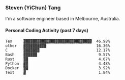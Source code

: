 ### Steven (YiChun) Tang

I'm a software engineer based in Melbourne, Australia.

#### Personal Coding Activity (past 7 days)
```
TeX     ▓▓▓▓▓▓▓▓▓▓▓▓▓▓▓▓▓▓▓▓▓▓▓▓▓▓▓▓▓▓  46.98%
other   ▓▓▓▓▓▓▓▓▓▓                      16.36%
C       ▓▓▓▓▓▓▓                         12.17%
Bash    ▓▓▓▓▓▓                           9.57%
Rust    ▓▓                               4.67%
Python  ▓▓                               4.48%
Docker  ▓▓                               3.92%
Text    ▓                                1.84%
```
